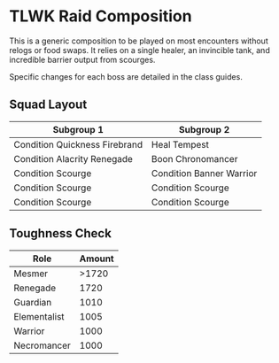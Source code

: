 # TLWK Raid Composition

This is a generic composition
to be played on most encounters
without relogs or food swaps.
It relies on a single healer,
an invincible tank,
and incredible barrier output from scourges.


Specific changes for each boss
are detailed in the class guides.

## Squad Layout

| Subgroup 1                    | Subgroup 2               |
| ----------------------------- | ------------------------ |
| Condition Quickness Firebrand | Heal Tempest             |
| Condition Alacrity Renegade   | Boon Chronomancer        |
| Condition Scourge             | Condition Banner Warrior |
| Condition Scourge             | Condition Scourge        |
| Condition Scourge             | Condition Scourge        |

## Toughness Check

| Role          | Amount |
| ------------- | ------ |
| Mesmer        | >1720  |
| Renegade      | 1720   |
| Guardian      | 1010   |
| Elementalist  | 1005   |
| Warrior       | 1000   |
| Necromancer   | 1000   |